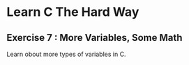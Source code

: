 # Learn C The Hard Way

## Exercise 7 : More Variables, Some Math

Learn obout more types of variables in C.
